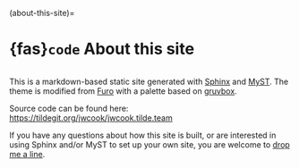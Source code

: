 (about-this-site)=
# {fas}`code` About this site
```{tags} docs, code
```

This is a markdown-based static site generated with [Sphinx](https://www.sphinx-doc.org) and
[MyST](https://myst-parser.readthedocs.io). The theme is modified from
[Furo](https://pradyunsg.me/furo) with a palette based on [gruvbox](https://github.com/morhetz/gruvbox).

Source code can be found here: https://tildegit.org/jwcook/jwcook.tilde.team

If you have any questions about how this site is built, or are interested in using Sphinx and/or
MyST to set up your own site, you are welcome to
[drop me a line](mailto:jwcook@jwcook.dev).
